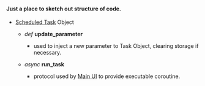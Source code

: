#### Just a place to sketch out structure of code.

* [Scheduled Task](DynamicTaskViewerDemo/Schedules/__init__.py) Object
  - *def* **update_parameter**  
    - used to inject a new parameter to Task Object, clearing storage if necessary.
    
  - *async* **run_task**
    - protocol used by [Main UI](DynamicTaskViewerDemo/MainUI.py) to provide executable coroutine.
    
    

